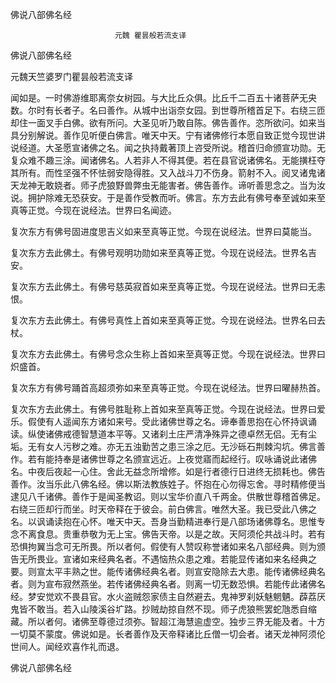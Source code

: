   佛说八部佛名经  

                        　　元魏 瞿昙般若流支译  

佛说八部佛名经  

元魏天竺婆罗门瞿昙般若流支译  

闻如是。一时佛游维耶离奈女树园。与大比丘众俱。比丘千二百五十诸菩萨无央数。尔时有长者子。名曰善作。从城中出诣奈女园。到世尊所稽首足下。右绕三匝却住一面叉手白佛。欲有所问。大圣见听乃敢自陈。佛告善作。恣所欲问。如来当具分别解说。善作见听便白佛言。唯天中天。宁有诸佛修行本愿自致正觉今现世讲说经道。大圣愿宣诸佛之名。闻之执持戴著顶上咨受所说。稽首归命颁宣功勋。无复众难不趣三涂。闻诸佛名。人若非人不得其便。若在县官说诸佛名。无能撗枉夺其所有。而性坚强不怀怯弱安隐得胜。又入战斗刀不伤身。箭射不入。阅叉诸鬼诸天龙神无敢娆者。师子虎狼野兽弊虫无能害者。佛告善作。谛听善思念之。当为汝说。拥护除难无恐获安。于是善作受教而听。佛言。东方去此有佛号奉至诚如来至真等正觉。今现在说经法。世界曰名闻迹。  

复次东方有佛号固进度思吉义如来至真等正觉。今现在说经法。世界曰莫能当。  

复次东方去此佛土。有佛号观明功勋如来至真等正觉。今现在说经法。世界名吉安。  

复次东方去此佛土。有佛号慈英寂首如来至真等正觉。今现在说经法。世界曰无恚恨。  

复次东方去此佛土。有佛号真性上首如来至真等正觉。今现在说经法。世界名曰去杖。  

复次东方去此佛土。有佛号念众生称上首如来至真等正觉。今现在说经法。世界曰炽盛首。  

复次东方有佛号踊首高超须弥如来至真等正觉。今现在说经法。世界曰曜赫热首。  

复次东方去此佛土。有佛号胜耻称上首如来至真等正觉。今现在说经法。世界曰爱乐。假使有人遥闻东方诸如来号。受此诸佛世尊之名。谛奉善思抱在心怀持讽诵读。纵使诸佛戒德智慧道本平等。又诸刹土庄严清净殊异之德卓然无侣。无有尘垢。无有女人污秽之难。亦无五浊勤苦之患三涂之厄。无沙砾石荆棘沟坑。佛言善作。若有能持奉是诸佛世尊之名颁宣远近。上夜觉寤而起经行。叹咏诵说此诸佛名。中夜后夜起一心住。舍此无益念所增修。如是行者德行日进终无损耗也。佛告善作。汝当乐此八佛名经。佛以斯法教族姓子。怀抱在心勿得忘舍。寻时精修便当逮见八千诸佛。善作于是闻圣教诏。则以宝华价直八千两金。供散世尊稽首佛足。右绕三匝却行而坐。时天帝释在于彼会。前白佛言。唯然大圣。我已受此八佛之名。以讽诵读抱在心怀。唯天中天。吾身当勤精进奉行是八部场诸佛尊名。思惟专念不离食息。贵重恭敬为无上宝。佛告天帝。以是之故。天阿须伦共战斗时。若有恐惧拘翼当念可无所畏。所以者何。假使有人赞叹称誉诸如来名八部经典。则为颁告无所畏业。宣诸如来经典名者。不遇恼热众患之难。若能显传诸如来名经典之要。则宣太平丰熟之世。能传诸佛经典名者。则宣安隐除去大患。能传诸佛经典名者。则为宣布寂然燕坐。若传诸佛经典名者。则离一切无数恐惧。若能传此诸佛名经。梦安觉欢不畏县官。水火盗贼怨家债主自然避去。鬼神罗刹妖魅魍魉。薜荔厌鬼皆不敢当。若入山陵溪谷圹路。抄贼劫掠自然不现。师子虎狼熊罢蛇虺悉自缩藏。所以者何。诸佛至尊德过须弥。智超江海慧逾虚空。独步三界无能及者。十方一切莫不蒙度。佛说如是。长者善作及天帝释诸比丘僧一切会者。诸天龙神阿须伦世间人。闻经欢喜作礼而退。  

佛说八部佛名经  
